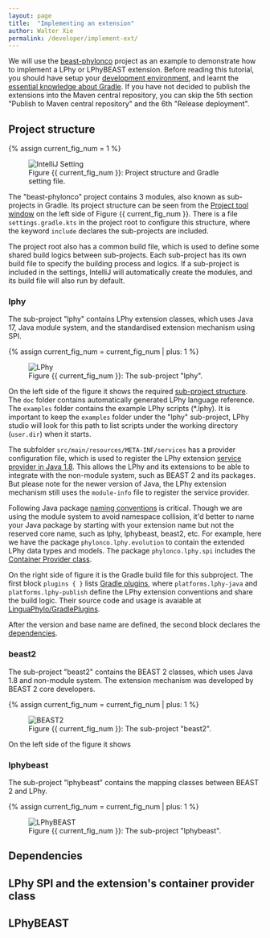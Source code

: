 ```yaml
---
layout: page
title:  "Implementing an extension"
author: Walter Xie
permalink: /developer/implement-ext/
---
```


We will use the [beast-phylonco](https://github.com/bioDS/beast-phylonco) project as an example
to demonstrate how to implement a LPhy or LPhyBEAST extension.
Before reading this tutorial, you should have setup your [development environment](/developer/setup-dev-env),
and learnt the [essential knowledge about Gradle](https://github.com/LinguaPhylo/linguaPhylo/blob/master/DEV_NOTE.md).
If you have not decided to publish the extensions into the Maven central repository,
you can skip the 5th section "Publish to Maven central repository" and the 6th "Release deployment".


## Project structure

{% assign current_fig_num = 1 %}

<figure class="image">
  <img src="IntelliJSetting.png" alt="IntelliJ Setting">
  <figcaption>Figure {{ current_fig_num }}: Project structure and Gradle setting file.</figcaption>
</figure>

The "beast-phylonco" project contains 3 modules, also known as sub-projects in Gradle. 
Its project structure can be seen from the [Project tool window](https://www.jetbrains.com/help/idea/project-tool-window.html)
on the left side of Figure {{ current_fig_num }}. 
There is a file `settings.gradle.kts` in the project root to configure this structure, 
where the keyword `include` declares the sub-projects are included.

The project root also has a common build file, which is used to define some shared build logics between sub-projects. 
Each sub-project has its own build file to specify the building process and logics.
If a sub-project is included in the settings, IntelliJ will automatically create the modules,
and its build file will also run by default. 



### lphy

The sub-project "lphy" contains LPhy extension classes, 
which uses Java 17, Java module system, and the standardised extension mechanism using SPI.

{% assign current_fig_num = current_fig_num | plus: 1 %}

<figure class="image">
  <img src="LPhy.png" alt="LPhy">
  <figcaption>Figure {{ current_fig_num }}: The sub-project "lphy".</figcaption>
</figure>

On the left side of the figure it shows the required
[sub-project structure](https://docs.gradle.org/current/userguide/multi_project_builds.html). 
The `doc` folder contains automatically generated LPhy language reference.
The `examples` folder contains the example LPhy scripts (*.lphy).
It is important to keep the `examples` folder under the "lphy" sub-project,
LPhy studio will look for this path to list scripts under the working directory (`user.dir`)
when it starts.

The subfolder `src/main/resources/META-INF/services` has a provider configuration file,
which is used to register the LPhy extension
[service provider in Java 1.8](https://docs.oracle.com/javase/tutorial/ext/basics/spi.html).
This allows the LPhy and its extensions to be able to integrate with the non-module system,
such as BEAST 2 and its packages.  
But please note for the newer version of Java, the LPhy extension mechanism still
uses the `module-info` file to register the service provider.

Following Java package [naming conventions](https://docs.oracle.com/javase/tutorial/java/package/namingpkgs.html)
is critical. Though we are using the module system to avoid namespace collision,
it'd better to name your Java package by starting with your extension name but not the reserved core name,
such as lphy, lphybeast, beast2, etc. 
For example, here we have the package `phylonco.lphy.evolution` to contain the extended LPhy data types and models.
The package `phylonco.lphy.spi` includes the
[Container Provider class](https://linguaphylo.github.io/programming/2021/07/19/lphy-extension.html).

On the right side of figure it is the Gradle build file for this subproject.
The first block `plugins { }` lists [Gradle plugins](https://docs.gradle.org/current/userguide/plugin_reference.html),
where `platforms.lphy-java` and `platforms.lphy-publish` define the LPhy extension conventions and share the build logic.
Their source code and usage is avaiable at [LinguaPhylo/GradlePlugins](https://github.com/LinguaPhylo/GradlePlugins).

After the version and base name are defined, the second block declares the 
[dependencies](https://docs.gradle.org/current/userguide/declaring_dependencies.html).



### beast2

The sub-project "beast2" contains the BEAST 2 classes, which uses Java 1.8 and non-module system. 
The extension mechanism was developed by BEAST 2 core developers.

{% assign current_fig_num = current_fig_num | plus: 1 %}

<figure class="image">
  <img src="BEAST2.png" alt="BEAST2">
  <figcaption>Figure {{ current_fig_num }}: The sub-project "beast2".</figcaption>
</figure>

On the left side of the figure it shows


### lphybeast

The sub-project "lphybeast" contains the mapping classes between BEAST 2 and LPhy.

{% assign current_fig_num = current_fig_num | plus: 1 %}

<figure class="image">
  <img src="LPhyBEAST.png" alt="LPhyBEAST">
  <figcaption>Figure {{ current_fig_num }}: The sub-project "lphybeast".</figcaption>
</figure>









## Dependencies




## LPhy SPI and the extension's container provider class


## LPhyBEAST 


